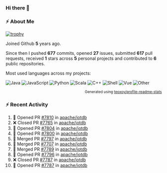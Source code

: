 ### Hi there 👋

### :zap: About Me

[![trophy](https://github-profile-trophy.vercel.app/?username=HTHou&theme=onedark)](https://github.com/ryo-ma/github-profile-trophy)
   
Joined Github **5** years ago.

Since then I pushed **677** commits, opened **27** issues, submitted **617** pull requests, received **1** stars across **5** personal projects and contributed to **6** public repositories.

Most used languages across my projects:

![Java](https://img.shields.io/static/v1?style=flat-square&label=%E2%A0%80&color=555&labelColor=%23b07219&message=Java%EF%B8%B194.4%25)
![JavaScript](https://img.shields.io/static/v1?style=flat-square&label=%E2%A0%80&color=555&labelColor=%23f1e05a&message=JavaScript%EF%B8%B11.4%25)
![Python](https://img.shields.io/static/v1?style=flat-square&label=%E2%A0%80&color=555&labelColor=%233572A5&message=Python%EF%B8%B10.7%25)
![Scala](https://img.shields.io/static/v1?style=flat-square&label=%E2%A0%80&color=555&labelColor=%23c22d40&message=Scala%EF%B8%B10.6%25)
![C++](https://img.shields.io/static/v1?style=flat-square&label=%E2%A0%80&color=555&labelColor=%23f34b7d&message=C%2B%2B%EF%B8%B10.6%25)
![Shell](https://img.shields.io/static/v1?style=flat-square&label=%E2%A0%80&color=555&labelColor=%2389e051&message=Shell%EF%B8%B10.4%25)
![Vue](https://img.shields.io/static/v1?style=flat-square&label=%E2%A0%80&color=555&labelColor=%2341b883&message=Vue%EF%B8%B10.3%25)
![Other](https://img.shields.io/static/v1?style=flat-square&label=%E2%A0%80&color=555&labelColor=%23ededed&message=Other%EF%B8%B11.2%25)

<p align="right"><sub>Generated using <a href="https://github.com/marketplace/actions/profile-readme-stats">teoxoy/profile-readme-stats</a></sub></p>


<!--![](https://github.com/HTHou/HTHou/blob/output/github-contribution-grid-snake.svg)-->

<!--![Haonan Hou's github stats](https://github-readme-stats.vercel.app/api?username=HTHou&count_private=true&show_icons=true&theme=onedark)-->

<!--![Haonan Hou's wakatime stats](https://github-readme-stats.vercel.app/api/wakatime?username=HTHou&layout=compact&theme=onedark)-->

<!--![Top Langs](https://github-readme-stats.vercel.app/api/top-langs/?username=HTHou&theme=onedark&layout=compact)-->

### :zap: Recent Activity
<!--START_SECTION:activity-->
1. 💪 Opened PR [#7810](https://github.com/apache/iotdb/pull/7810) in [apache/iotdb](https://github.com/apache/iotdb)
2. ❌ Closed PR [#7765](https://github.com/apache/iotdb/pull/7765) in [apache/iotdb](https://github.com/apache/iotdb)
3. 💪 Opened PR [#7804](https://github.com/apache/iotdb/pull/7804) in [apache/iotdb](https://github.com/apache/iotdb)
4. 💪 Opened PR [#7800](https://github.com/apache/iotdb/pull/7800) in [apache/iotdb](https://github.com/apache/iotdb)
5. 🎉 Merged PR [#7797](https://github.com/apache/iotdb/pull/7797) in [apache/iotdb](https://github.com/apache/iotdb)
6. 🎉 Merged PR [#7707](https://github.com/apache/iotdb/pull/7707) in [apache/iotdb](https://github.com/apache/iotdb)
7. 🎉 Merged PR [#7789](https://github.com/apache/iotdb/pull/7789) in [apache/iotdb](https://github.com/apache/iotdb)
8. 💪 Opened PR [#7796](https://github.com/apache/iotdb/pull/7796) in [apache/iotdb](https://github.com/apache/iotdb)
9. ❌ Closed PR [#7787](https://github.com/apache/iotdb/pull/7787) in [apache/iotdb](https://github.com/apache/iotdb)
10. 💪 Opened PR [#7787](https://github.com/apache/iotdb/pull/7787) in [apache/iotdb](https://github.com/apache/iotdb)
<!--END_SECTION:activity-->

<!--
**HTHou/HTHou** is a ✨ _special_ ✨ repository because its `README.md` (this file) appears on your GitHub profile.

Here are some ideas to get you started:

- 🔭 I’m currently working on ...
- 🌱 I’m currently learning ...
- 👯 I’m looking to collaborate on ...
- 🤔 I’m looking for help with ...
- 💬 Ask me about ...
- 📫 How to reach me: ...
- 😄 Pronouns: ...
- ⚡ Fun fact: ...
-->
